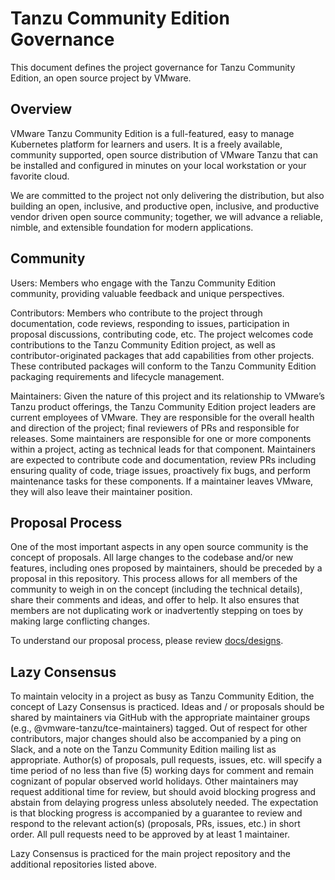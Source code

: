 
# Tanzu Community Edition Governance

This document defines the project governance for Tanzu Community Edition, an open source project by VMware.

## Overview

VMware Tanzu Community Edition is a full-featured, easy to manage Kubernetes platform for learners and users. It is a freely available, community supported, open source distribution of VMware Tanzu that can be installed and configured in minutes on your local workstation or your favorite cloud.

We are committed to the project not only delivering the distribution, but also building an open, inclusive, and productive open, inclusive, and productive vendor driven open source community; together, we will advance a reliable, nimble, and extensible foundation for modern applications.

## Community

Users: Members who engage with the Tanzu Community Edition community, providing valuable feedback and unique perspectives.

Contributors: Members who contribute to the project through documentation, code reviews, responding to issues, participation in proposal discussions, contributing code, etc. The project welcomes code contributions to the Tanzu Community Edition project, as well as contributor-originated packages that add capabilities from other projects. These contributed packages will conform to the Tanzu Community Edition packaging requirements and lifecycle management.

Maintainers: Given the nature of this project and its relationship to VMware’s Tanzu product offerings, the Tanzu Community Edition project leaders are current employees of VMware. They are responsible for the overall health and direction of the project; final reviewers of PRs and responsible for releases. Some maintainers are responsible for one or more components within a project, acting as technical leads for that component. Maintainers are expected to contribute code and documentation, review PRs including ensuring quality of code, triage issues, proactively fix bugs, and perform maintenance tasks for these components. If a maintainer leaves VMware, they will also leave their maintainer position.

## Proposal Process

One of the most important aspects in any open source community is the concept of proposals. All large changes to the codebase and/or new features, including ones proposed by maintainers, should be preceded by a proposal in this repository. This process allows for all members of the community to weigh in on the concept (including the technical details), share their comments and ideas, and offer to help. It also ensures that members are not duplicating work or inadvertently stepping on toes by making large conflicting changes.

To understand our proposal process, please review [docs/designs](docs/designs/README.md).

## Lazy Consensus

To maintain velocity in a project as busy as Tanzu Community Edition, the concept of Lazy Consensus is practiced. Ideas and / or proposals should be shared by maintainers via GitHub with the appropriate maintainer groups (e.g., @vmware-tanzu/tce-maintainers) tagged. Out of respect for other contributors, major changes should also be accompanied by a ping on Slack, and a note on the Tanzu Community Edition mailing list as appropriate. Author(s) of proposals, pull requests, issues, etc. will specify a time period of no less than five (5) working days for comment and remain cognizant of popular observed world holidays.
Other maintainers may request additional time for review, but should avoid blocking progress and abstain from delaying progress unless absolutely needed. The expectation is that blocking progress is accompanied by a guarantee to review and respond to the relevant action(s) (proposals, PRs, issues, etc.) in short order. All pull requests need to be approved by at least 1 maintainer.

Lazy Consensus is practiced for the main project repository and the additional repositories listed above.
